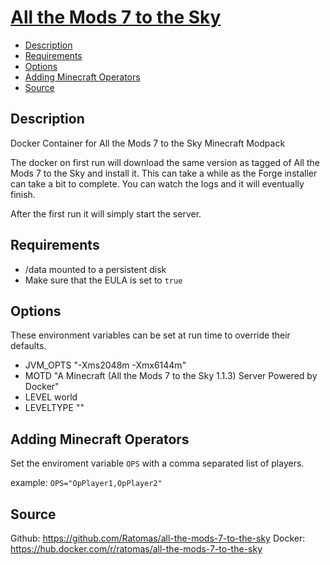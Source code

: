 # [All the Mods 7 to the Sky](https://www.curseforge.com/minecraft/modpacks/all-the-mods-7-to-the-sky)
<!-- MarkdownTOC autolink="true" indent="  " markdown_preview="github" -->

- [Description](#description)
- [Requirements](#requirements)
- [Options](#options)
- [Adding Minecraft Operators](#adding-minecraft-operators)
- [Source](#source)

<!-- /MarkdownTOC -->

## Description


Docker Container for All the Mods 7 to the Sky Minecraft Modpack

The docker on first run will download the same version as tagged of All the Mods 7 to the Sky and install it.  This can take a while as the Forge installer can take a bit to complete.  You can watch the logs and it will eventually finish.

After the first run it will simply start the server.

## Requirements

* /data mounted to a persistent disk
* Make sure that the EULA  is set to `true`

## Options

These environment variables can be set at run time to override their defaults.

* JVM_OPTS "-Xms2048m -Xmx6144m"
* MOTD "A Minecraft (All the Mods 7 to the Sky 1.1.3) Server Powered by Docker"
* LEVEL world
* LEVELTYPE ""

## Adding Minecraft Operators

Set the enviroment variable `OPS` with a comma separated list of players.

example:
`OPS="OpPlayer1,OpPlayer2"`

## Source
Github: https://github.com/Ratomas/all-the-mods-7-to-the-sky
Docker: https://hub.docker.com/r/ratomas/all-the-mods-7-to-the-sky
